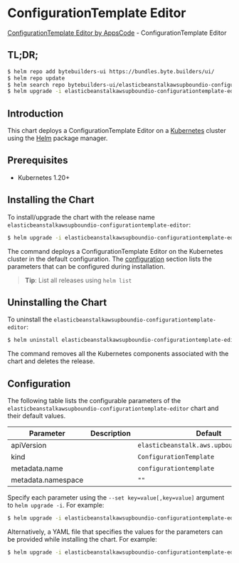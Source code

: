 # ConfigurationTemplate Editor

[ConfigurationTemplate Editor by AppsCode](https://byte.builders) - ConfigurationTemplate Editor

## TL;DR;

```bash
$ helm repo add bytebuilders-ui https://bundles.byte.builders/ui/
$ helm repo update
$ helm search repo bytebuilders-ui/elasticbeanstalkawsupboundio-configurationtemplate-editor --version=v0.4.18
$ helm upgrade -i elasticbeanstalkawsupboundio-configurationtemplate-editor bytebuilders-ui/elasticbeanstalkawsupboundio-configurationtemplate-editor -n default --create-namespace --version=v0.4.18
```

## Introduction

This chart deploys a ConfigurationTemplate Editor on a [Kubernetes](http://kubernetes.io) cluster using the [Helm](https://helm.sh) package manager.

## Prerequisites

- Kubernetes 1.20+

## Installing the Chart

To install/upgrade the chart with the release name `elasticbeanstalkawsupboundio-configurationtemplate-editor`:

```bash
$ helm upgrade -i elasticbeanstalkawsupboundio-configurationtemplate-editor bytebuilders-ui/elasticbeanstalkawsupboundio-configurationtemplate-editor -n default --create-namespace --version=v0.4.18
```

The command deploys a ConfigurationTemplate Editor on the Kubernetes cluster in the default configuration. The [configuration](#configuration) section lists the parameters that can be configured during installation.

> **Tip**: List all releases using `helm list`

## Uninstalling the Chart

To uninstall the `elasticbeanstalkawsupboundio-configurationtemplate-editor`:

```bash
$ helm uninstall elasticbeanstalkawsupboundio-configurationtemplate-editor -n default
```

The command removes all the Kubernetes components associated with the chart and deletes the release.

## Configuration

The following table lists the configurable parameters of the `elasticbeanstalkawsupboundio-configurationtemplate-editor` chart and their default values.

|     Parameter      | Description |                       Default                        |
|--------------------|-------------|------------------------------------------------------|
| apiVersion         |             | <code>elasticbeanstalk.aws.upbound.io/v1beta1</code> |
| kind               |             | <code>ConfigurationTemplate</code>                   |
| metadata.name      |             | <code>configurationtemplate</code>                   |
| metadata.namespace |             | <code>""</code>                                      |


Specify each parameter using the `--set key=value[,key=value]` argument to `helm upgrade -i`. For example:

```bash
$ helm upgrade -i elasticbeanstalkawsupboundio-configurationtemplate-editor bytebuilders-ui/elasticbeanstalkawsupboundio-configurationtemplate-editor -n default --create-namespace --version=v0.4.18 --set apiVersion=elasticbeanstalk.aws.upbound.io/v1beta1
```

Alternatively, a YAML file that specifies the values for the parameters can be provided while
installing the chart. For example:

```bash
$ helm upgrade -i elasticbeanstalkawsupboundio-configurationtemplate-editor bytebuilders-ui/elasticbeanstalkawsupboundio-configurationtemplate-editor -n default --create-namespace --version=v0.4.18 --values values.yaml
```
